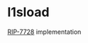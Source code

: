 # l1sload

[RIP-7728](https://github.com/ethereum/RIPs/blob/master/RIPS/rip-7728.md) implementation

